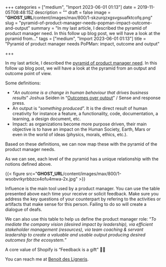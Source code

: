 +++
categories = ["medium", "Import 2023-06-01 01:13"]
date = 2019-11-05T08:48:15Z
description = ""
draft = false
image = "__GHOST_URL__/content/images/max/800/1-skzurqzxgsvgsuafktcofq.png"
slug = "pyramid-of-product-manager-needs-popman-impact-outcome-and-output"
summary = "In my last article, I described the pyramid of product manager need. In this follow up blog post, we will have a look at the pyramid from…"
tags = ["medium", "Import 2023-06-01 01:13"]
title = "Pyramid of product manager needs PoPMan: impact, outcome and output"

+++


In my last article, I described the [pyramid of product manager need](https://productcoalition.com/the-pyramid-of-the-product-manager-needs-maslow-inspired-44cd11d5c7aa). In this follow up blog post, we will have a look at the pyramid from an output and outcome point of view.

Some definitions:

* “_An outcome is a change in human behaviour that drives business results_” Joshua Seiden in “[Outcomes over output](https://amzn.to/336rRUq)” / Sense and response press.
* An output is “_something produced_”. It is the direct result of human creativity for instance a feature, a functionality, code, documentation, a learning, a design document, etc.
* Impact: as organizations become more purpose driven, their main objective is to have an impact on the Human Society, Earth, Mars or even in the world of ideas (physics, morals, ethics, etc.).

Based on these definitions, we can now map these with the pyramid of the product manager needs.

As we can see, each level of the pyramid has a unique relationship with the notions defined above.

{{< figure src="__GHOST_URL__/content/images/max/800/1-wsobvrkyrbbzcx4ofu4mwa-2x.jpg" >}}

Influence is the main tool used by a product manager. You can use the table presented above each time your receive or solicit feedback. Make sure you address the key questions of your counterpart by refering to the activities or artifacts that make sense for this person. Failing to do so will create a dialogue of deafs.

We can also use this table to help us define the product manager role: “_To mediate the company vision (desired impact by leadership), via efficient stakeholder management (resources), via team coaching & servant leadership to create a valuable and usable output producing desired outcomes for the ecosystem._”

A core value of Shopify is “Feedback is a gift” 🙏🏼

You can reach me at [Benoit des Ligneris](mailto:ben@radicaloptimist.org ).



